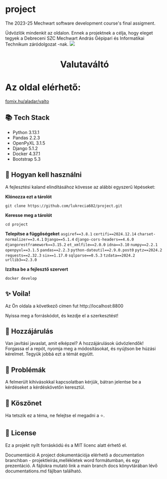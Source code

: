  
# project
 The 2023-25 Mechwart software development course's final assigment.

Üdvözlök mindenkit az oldalon. Ennek a projektnek a célja, hogy eleget tegyek a Debreceni SZC Mechwart András Gépipari és Informatikai Technikum záródolgozat -nak.
<img src="https://www.dszcmechwart.hu/_next/image?url=https%3A%2F%2Fdeb-mechwart.cms.intezmeny.edir.hu%2Fuploads%2Fthumbnail_mehwart_f1dce688ee.png&w=256&q=90">

 <h1 align="center">Valutaváltó</h1>


# Az oldal elérhető:
[fomix.hu/aladar/valto](http://fomix.hu/aladar/valto.html)


## 📚 Tech Stack

- Python 3.13.1
- Pandas 2.2.3
- OpenPyXL 3.1.5
- Django 5.1.2
- Docker 4.37.1
- Bootstrap 5.3


## 🚀 Hogyan kell használni

A fejlesztési kaland elindításához kövesse az alábbi egyszerű lépéseket:


**Klónozza ezt a tárolót**

```git clone https://github.com/lukrecia602/project.git```


**Keresse meg a tárolót**

```cd project```


**Telepítse a függőségeket**
```asgiref==3.8.1```
```certifi==2024.12.14```
```charset-normalizer==3.4.1```
```Django==5.1.4```
```django-cors-headers==4.6.0```
```djangorestframework==3.15.2```
```et_xmlfile==2.0.0```
```idna==3.10```
```numpy==2.2.1```
```openpyxl==3.1.5```
```pandas==2.2.3```
```python-dateutil==2.9.0.post0```
```pytz==2024.2```
```requests==2.32.3```
```six==1.17.0```
```sqlparse==0.5.3```
```tzdata==2024.2```
```urllib3==2.3.0```


**Izzítsa be a fejlesztő szervert**

```docker develop```

## ✨ Voila!

Az Ön oldala a következő címen fut http://localhost:8800

Nyissa meg a forráskódot, és kezdje el a szerkesztést!


## 🤝 Hozzájárulás

Van javítási javaslat, amit elképzel? A hozzájárulások üdvözlendők! Forgassa el a repót, nyomja meg a módosításokat, és nyújtson be húzási kérelmet. Tegyük jobbá ezt a témát együtt.

## 👾 Problémák

A felmerült kihívásokkal kapcsolatban kérjük, bátran jelentse be a kérdéseket a kérdéskövetőn keresztül.

## 🙏 Köszönet

Ha tetszik ez a téma, ne felejtse el megadni a ⭐.

## 📝 License

Ez a projekt nyílt forráskódú és a MIT licenc alatt érhető el.

Documentáció
A project dokumentációja elérhető a documentation branchban - projektleírás,mellékletek word formátumban, és egy prezentáció. A fájlokra mutató link a main branch docs könyvtárában lévő documentations.md fájlban található.
